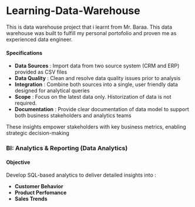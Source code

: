 # Learning-Data-Warehouse
This is data warehouse project that i learnt from Mr. Baraa. This data warehouse was built to fulfill my personal portofolio and proven me as experienced data engineer.

#### **Specifications**
- **Data Sources** : Import data from two source system (CRM and ERP) provided as CSV files
- **Data Quality** : Clean and resolve data quality issues prior to analysis
- **Integration** : Combine both sources into a single, user friendly data designed for analytical queries
- **Scope** : Focus on the latest data only. Historization of data is not required.
- **Documentation** : Provide clear documentation of data model to support both business stakeholders and analytics teams

These insights empower stakeholders with key business metrics, enabling strategic decision-making

### BI: Analytics & Reporting (Data Analytics)

#### Objective 
Develop SQL-based analytics to deliver detailed insights into :
- **Customer Behavior**
- **Product Perfomance**
- **Sales Trends**

